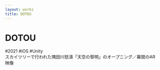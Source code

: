 ```yaml
---
layout: works
title: DOTOU
---
```


# DOTOU

<div class="tags">#2021 #iOS #Unity</div>

<div class="description">
スカイツリーで行われた隅田川怒濤「天空の黎明」のオープニング／幕間のAR映像
</div>

